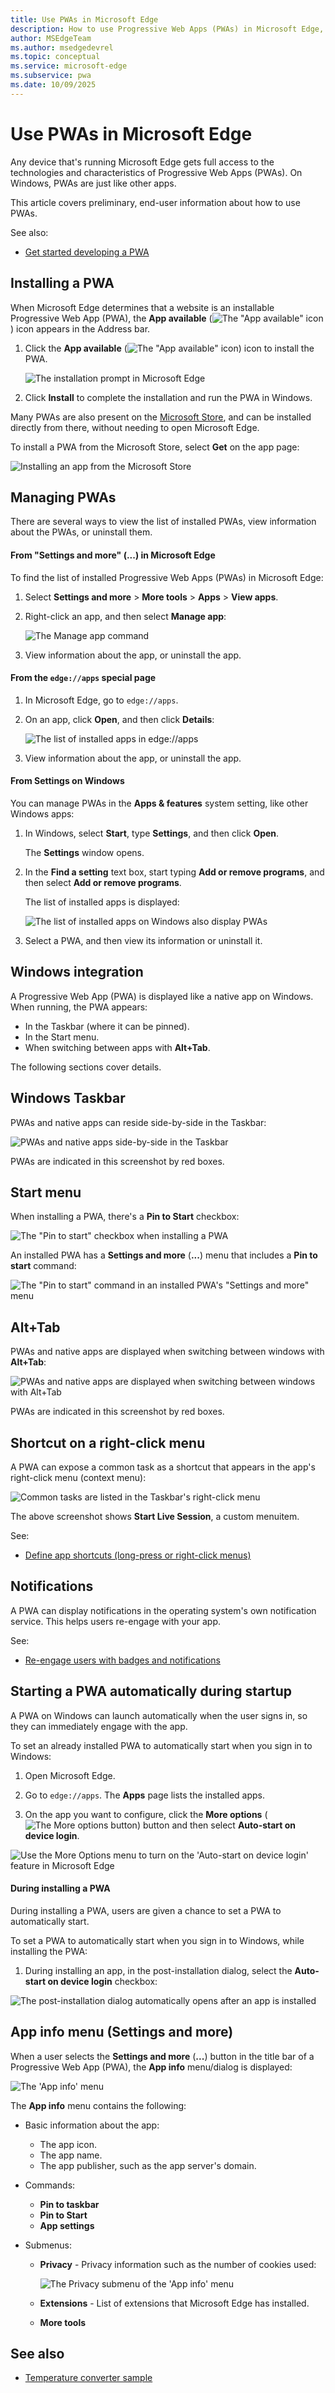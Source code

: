 ```yaml
---
title: Use PWAs in Microsoft Edge
description: How to use Progressive Web Apps (PWAs) in Microsoft Edge, including installing a PWA, managing PWAs, Windows integration, and the App info (Settings and more) menu.
author: MSEdgeTeam
ms.author: msedgedevrel
ms.topic: conceptual
ms.service: microsoft-edge
ms.subservice: pwa
ms.date: 10/09/2025
---
```

# Use PWAs in Microsoft Edge

Any device that's running Microsoft Edge gets full access to the technologies and characteristics of Progressive Web Apps (PWAs).  On Windows, PWAs are just like other apps.

This article covers preliminary, end-user information about how to use PWAs.

See also:
* [Get started developing a PWA](./how-to/index.md)


<!-- ====================================================================== -->
## Installing a PWA

When Microsoft Edge determines that a website is an installable Progressive Web App (PWA), the **App available** (![The "App available" icon](./ux-images/app-available-icon.png)) icon appears in the Address bar.

1.  Click the **App available** (![The "App available" icon](./ux-images/app-available-icon.png)) icon to install the PWA.

    ![The installation prompt in Microsoft Edge](./ux-images/edge-app-install-flyout.png)

1.  Click **Install** to complete the installation and run the PWA in Windows.

Many PWAs are also present on the [Microsoft Store](https://apps.microsoft.com), and can be installed directly from there, without needing to open Microsoft Edge.

To install a PWA from the Microsoft Store, select **Get** on the app page:

![Installing an app from the Microsoft Store](./ux-images/install-webboard-microsoft-store.png)


<!-- ====================================================================== -->
## Managing PWAs

There are several ways to view the list of installed PWAs, view information about the PWAs, or uninstall them.


<!-- ------------------------------ -->
#### From "Settings and more" (...) in Microsoft Edge

To find the list of installed Progressive Web Apps (PWAs) in Microsoft Edge:

1. Select **Settings and more** > **More tools** > **Apps** > **View apps**.

1. Right-click an app, and then select **Manage app**:

   ![The Manage app command](./ux-images/manage-app.png)

1. View information about the app, or uninstall the app.


<!-- ------------------------------ -->
#### From the `edge://apps` special page

1. In Microsoft Edge, go to `edge://apps`.

1. On an app, click **Open**, and then click **Details**:

   ![The list of installed apps in edge://apps](./ux-images/edge-apps-listing.png)

1. View information about the app, or uninstall the app.


<!-- ------------------------------ -->
#### From Settings on Windows

You can manage PWAs in the **Apps & features** system setting, like other Windows apps:

1. In Windows, select **Start**, type **Settings**, and then click **Open**.

   The **Settings** window opens.

1. In the **Find a setting** text box, start typing **Add or remove programs**, and then select **Add or remove programs**.

   The list of installed apps is displayed:

   ![The list of installed apps on Windows also display PWAs](./ux-images/pwa-in-apps-and-features-settings.png)

1. Select a PWA, and then view its information or uninstall it.


<!-- ====================================================================== -->
## Windows integration

A Progressive Web App (PWA) is displayed like a native app on Windows.  When running, the PWA appears:

* In the Taskbar (where it can be pinned).
* In the Start menu.
* When switching between apps with **Alt+Tab**.

The following sections cover details.


<!-- ====================================================================== -->
## Windows Taskbar

PWAs and native apps can reside side-by-side in the Taskbar:

![PWAs and native apps side-by-side in the Taskbar](./ux-images/pwas-in-the-taskbar.png)

PWAs are indicated in this screenshot by red boxes.


<!-- ====================================================================== -->
## Start menu

When installing a PWA, there's a **Pin to Start** checkbox:

![The "Pin to start" checkbox when installing a PWA](./ux-images/pin-to-start-during-install.png)

An installed PWA has a **Settings and more** (**...**) menu that includes a **Pin to start** command:

![The "Pin to start" command in an installed PWA's "Settings and more" menu](./ux-images/pin-to-start.png)


<!-- ====================================================================== -->
## Alt+Tab

PWAs and native apps are displayed when switching between windows with **Alt+Tab**:

![PWAs and native apps are displayed when switching between windows with Alt+Tab](./ux-images/pwas-in-alttab.png)

PWAs are indicated in this screenshot by red boxes.


<!-- ====================================================================== -->
## Shortcut on a right-click menu

A PWA can expose a common task as a shortcut that appears in the app's right-click menu (context menu):

![Common tasks are listed in the Taskbar's right-click menu](./ux-images/pwa-shortcuts-in-taskbar.png)

The above screenshot shows **Start Live Session**, a custom menuitem.

See:
* [Define app shortcuts (long-press or right-click menus)](how-to/shortcuts.md)


<!-- ====================================================================== -->
## Notifications

A PWA can display notifications in the operating system's own notification service.  This helps users re-engage with your app.

See:
* [Re-engage users with badges and notifications](how-to/notifications-badges.md)


<!-- ====================================================================== -->
## Starting a PWA automatically during startup

A PWA on Windows can launch automatically when the user signs in, so they can immediately engage with the app.

To set an already installed PWA to automatically start when you sign in to Windows:

1.  Open Microsoft Edge.

1.  Go to `edge://apps`.  The **Apps** page lists the installed apps.

1.  On the app you want to configure, click the **More options** (![The More options button](./ux-images/edge-apps-more-options.png)) button and then select **Auto-start on device login**.

![Use the More Options menu to turn on the 'Auto-start on device login' feature in Microsoft Edge](./ux-images/turn-on-run-on-os-login-flag.png)


<!-- ------------------------------ -->
#### During installing a PWA

During installing a PWA, users are given a chance to set a PWA to automatically start.

To set a PWA to automatically start when you sign in to Windows, while installing the PWA:

1.  During installing an app, in the post-installation dialog, select the **Auto-start on device login** checkbox:

![The post-installation dialog automatically opens after an app is installed](./ux-images/post-install-run-on-os-login.png)


<!-- ====================================================================== -->
## App info menu (Settings and more)

When a user selects the **Settings and more** (**...**) button in the title bar of a Progressive Web App (PWA), the **App info** menu/dialog is displayed:

![The 'App info' menu](./ux-images/app-info-menu.png)

The **App info** menu contains the following:

* Basic information about the app:
   * The app icon.
   * The app name.
   * The app publisher, such as the app server's domain.

* Commands:
   * **Pin to taskbar**
   * **Pin to Start**
   * **App settings**

* Submenus:
   * **Privacy** - Privacy information such as the number of cookies used:

      ![The Privacy submenu of the 'App info' menu](./ux-images/app-info-menu-privacy.png)

   * **Extensions** - List of extensions that Microsoft Edge has installed.

   * **More tools**
    

<!-- ====================================================================== -->
## See also
<!-- todo: all links in article -->

* [Temperature converter sample](./samples/temperature-converter.md)
